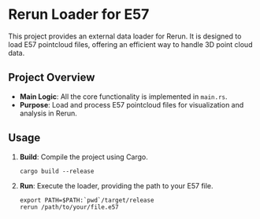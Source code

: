 # Rerun Loader for E57

This project provides an external data loader for Rerun. It is designed to load E57 pointcloud files, offering an efficient way to handle 3D point cloud data.

## Project Overview

- **Main Logic**: All the core functionality is implemented in `main.rs`.
- **Purpose**: Load and process E57 pointcloud files for visualization and analysis in Rerun.

## Usage

1. **Build**: Compile the project using Cargo.
    ```
    cargo build --release
    ```
2. **Run**: Execute the loader, providing the path to your E57 file.
    ```
    export PATH=$PATH:`pwd`/target/release 
    rerun /path/to/your/file.e57
    ```
